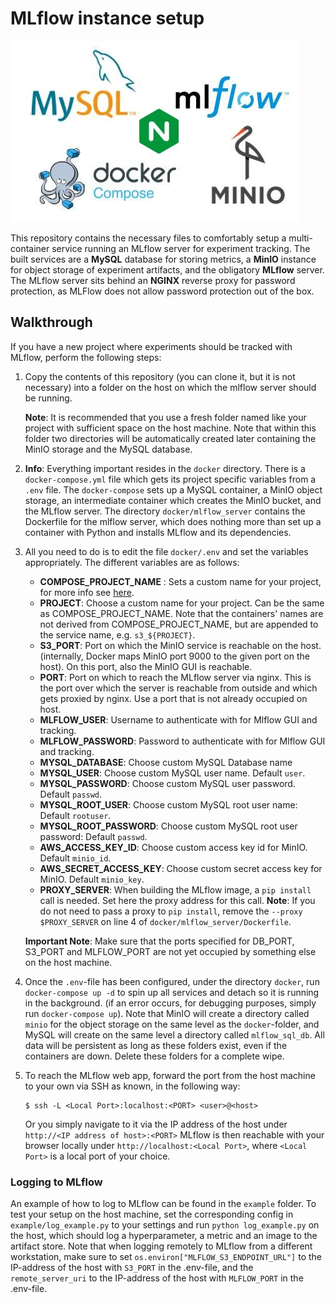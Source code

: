 # MLflow instance setup

![](cover.jpg)

This repository contains the necessary files to comfortably setup a multi-container service running an MLflow server for experiment tracking. The built services are a **MySQL** database for storing metrics, a **MinIO** instance for object storage of experiment artifacts, and the obligatory **MLflow** server.
The MLflow server sits behind an **NGINX** reverse proxy for password protection, as MLFlow does not allow password protection
out of the box.

## Walkthrough

If you have a new project where experiments should be tracked with MLflow, perform the following steps:

1. Copy the contents of this repository (you can clone it, but it is not necessary) into a folder on the host on which the mlflow server should be running. 

   **Note**: It is recommended that you use a fresh folder named like your project with sufficient space on the host machine. Note that within this folder two directories will be automatically created later containing the MinIO storage and the MySQL database. 

2. **Info**: Everything important resides in the `docker` directory. There is a `docker-compose.yml` file which gets its project specific variables from a `.env` file. The `docker-compose` sets up a MySQL container, a MinIO object storage, an intermediate container which creates the MinIO bucket, and the MLflow server. The directory `docker/mlflow_server` contains the Dockerfile for the mlflow server, which does nothing more than set up a container with Python and installs MLflow and its dependencies. 

3. All you need to do is to edit the file `docker/.env`  and set the variables appropriately. The different variables are as follows:

   - **COMPOSE_PROJECT_NAME** : Sets a custom name for your project, for more info see [here](https://docs.docker.com/compose/reference/envvars/#compose_project_name).
   - **PROJECT**: Choose a custom name for your project. Can be the same as COMPOSE_PROJECT_NAME. Note that the containers' names are not derived from COMPOSE_PROJECT_NAME, but are appended to the service name, e.g. `s3_${PROJECT}`.
   - **S3_PORT**: Port on which the MinIO service is reachable on the host. (internally, Docker maps MinIO port 9000 to the given port on the host). On this port, also the MinIO GUI is reachable.
   - **PORT**: Port on which to reach the MLflow server via nginx. This is the port over which the server is reachable from outside and which gets proxied by nginx. Use a port that is not already occupied on host.
   - **MLFLOW_USER**: Username to authenticate with for Mlflow GUI and tracking.
   - **MLFLOW_PASSWORD**: Password to authenticate with for Mlflow GUI and tracking.
   - **MYSQL_DATABASE**: Choose custom MySQL Database name
   - **MYSQL_USER**: Choose custom MySQL user name. Default `user`.
   - **MYSQL_PASSWORD**: Choose custom MySQL user password. Default `passwd`.
   - **MYSQL_ROOT_USER**: Choose custom MySQL root user name: Default `rootuser`.
   - **MYSQL_ROOT_PASSWORD**: Choose custom MySQL root user password: Default `passwd`.
   - **AWS_ACCESS_KEY_ID**: Choose custom access key id for MinIO. Default `minio_id`.
   - **AWS_SECRET_ACCESS_KEY**: Choose custom secret access key for MinIO. Default `minio_key`.
   - **PROXY_SERVER**: When building the MLflow image, a `pip install` call is needed. Set here the proxy address for this call. **Note**: If you do not need to pass a proxy to `pip install`, remove the `--proxy $PROXY_SERVER` on line 4 of `docker/mlflow_server/Dockerfile`.
   
   **Important Note**: Make sure that the ports specified for DB_PORT, S3_PORT and MLFLOW_PORT are not yet occupied by something else on the host machine. 
   
4. Once the `.env`-file has been configured, under the directory `docker`, run `docker-compose up -d` to spin up all services and detach so it is running in the background. (if an error occurs, for debugging purposes, simply run `docker-compose up`). Note that MinIO will create a directory called `minio` for the object storage on the same level as the `docker`-folder, and MySQL will create on the same level a directory called `mlflow_sql_db`. All data will be persistent as long as these folders exist, even if the containers are down. Delete these folders for a complete wipe.

5. To reach the MLflow web app, forward the port from the host machine to your own via SSH as known, in the following way:

   ```
   $ ssh -L <Local Port>:localhost:<PORT> <user>@<host>
   ```

   Or you simply navigate to it via the IP address of the host under `http://<IP address of host>:<PORT>`
   MLflow is then reachable with your browser locally under `http://localhost:<Local Port>`, where `<Local Port>` is a local port of your choice. 



### Logging to MLflow

An example of how to log to MLflow can be found in the `example` folder. To test your setup on the host machine, set the corresponding config in `example/log_example.py` to your settings and  run `python log_example.py` on the host, which should log a hyperparameter, a metric and an image to the artifact store. Note that when logging remotely to MLflow from a different workstation, make sure to set `os.environ["MLFLOW_S3_ENDPOINT_URL"]` to the IP-address of the host with `S3_PORT` in the .env-file, and the `remote_server_uri` to the IP-address of the host with `MLFLOW_PORT` in the .env-file.

